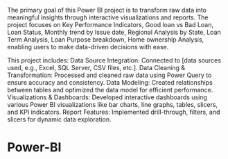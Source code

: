 The primary goal of this Power BI project is to transform raw data into meaningful insights through interactive visualizations and reports. The project focuses on Key Performance Indicators, Good loan vs Bad Loan, Loan Status, Monthly trend by Issue date, Regional Analysis by State, Loan Term Analysis, Loan Purpose breakdown, Home ownership Analysis, enabling users to make data-driven decisions with ease.

This project includes:
Data Source Integration:
Connected to [data sources used, e.g., Excel, SQL Server, CSV files, etc.].
Data Cleaning & Transformation:
Processed and cleaned raw data using Power Query to ensure accuracy and consistency.
Data Modeling:
Created relationships between tables and optimized the data model for efficient performance.
Visualizations & Dashboards:
Developed interactive dashboards using various Power BI visualizations like bar charts, line graphs, tables, slicers, and KPI indicators.
Report Features:
Implemented drill-through, filters, and slicers for dynamic data exploration.
# Power-BI
